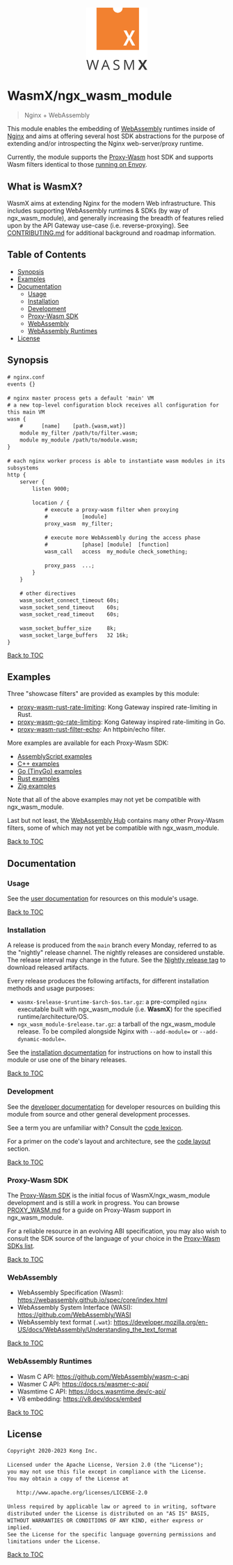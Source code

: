 <p align="center">
  <img alt="WasmX logo" src="assets/vectors/logo.svg" style="width:140px;" />
</p>

# WasmX/ngx_wasm_module

> Nginx + WebAssembly

This module enables the embedding of [WebAssembly] runtimes inside of
[Nginx](https://nginx.org/) and aims at offering several host SDK abstractions
for the purpose of extending and/or introspecting the Nginx web-server/proxy
runtime.

Currently, the module supports the
[Proxy-Wasm](https://github.com/proxy-wasm/spec) host SDK and supports Wasm
filters identical to those [running on
Envoy](https://www.envoyproxy.io/docs/envoy/latest/configuration/http/http_filters/wasm_filter.html).

## What is WasmX?

WasmX aims at extending Nginx for the modern Web infrastructure. This includes
supporting WebAssembly runtimes & SDKs (by way of ngx_wasm_module), and
generally increasing the breadth of features relied upon by the API Gateway
use-case (i.e. reverse-proxying). See [CONTRIBUTING.md](docs/CONTRIBUTING.md)
for additional background and roadmap information.

## Table of Contents

- [Synopsis](#synopsis)
- [Examples](#examples)
- [Documentation](#documentation)
    - [Usage](#usage)
    - [Installation](#installation)
    - [Development](#development)
    - [Proxy-Wasm SDK](#proxy-wasm-sdk)
    - [WebAssembly](#webassembly)
    - [WebAssembly Runtimes](#webassembly-runtimes)
- [License](#license)

## Synopsis

```nginx
# nginx.conf
events {}

# nginx master process gets a default 'main' VM
# a new top-level configuration block receives all configuration for this main VM
wasm {
    #      [name]    [path.{wasm,wat}]
    module my_filter /path/to/filter.wasm;
    module my_module /path/to/module.wasm;
}

# each nginx worker process is able to instantiate wasm modules in its subsystems
http {
    server {
        listen 9000;

        location / {
            # execute a proxy-wasm filter when proxying
            #           [module]
            proxy_wasm  my_filter;

            # execute more WebAssembly during the access phase
            #           [phase] [module]  [function]
            wasm_call   access  my_module check_something;

            proxy_pass  ...;
        }
    }

    # other directives
    wasm_socket_connect_timeout 60s;
    wasm_socket_send_timeout    60s;
    wasm_socket_read_timeout    60s;

    wasm_socket_buffer_size     8k;
    wasm_socket_large_buffers   32 16k;
}
```

[Back to TOC](#table-of-contents)

## Examples

Three "showcase filters" are provided as examples by this module:

- [proxy-wasm-rust-rate-limiting](https://github.com/Kong/proxy-wasm-rust-rate-limiting): Kong Gateway inspired rate-limiting in Rust.
- [proxy-wasm-go-rate-limiting](https://github.com/Kong/proxy-wasm-go-rate-limiting): Kong Gateway inspired rate-limiting in Go.
- [proxy-wasm-rust-filter-echo](https://github.com/wasmx-proxy/proxy-wasm-rust-filter-echo/):
  An httpbin/echo filter.

More examples are available for each Proxy-Wasm SDK:

- [AssemblyScript
  examples](https://github.com/solo-io/proxy-runtime/tree/master/examples)
- [C++
  examples](https://github.com/proxy-wasm/proxy-wasm-cpp-sdk/tree/master/example)
- [Go (TinyGo)
  examples](https://github.com/tetratelabs/proxy-wasm-go-sdk/tree/main/examples)
- [Rust
  examples](https://github.com/proxy-wasm/proxy-wasm-rust-sdk/tree/master/examples)
- [Zig
  examples](https://github.com/mathetake/proxy-wasm-zig-sdk/tree/main/example)

Note that all of the above examples may not yet be compatible with
ngx_wasm_module.

Last but not least, the [WebAssembly
Hub](https://www.webassemblyhub.io/repositories/) contains many other Proxy-Wasm
filters, some of which may not yet be compatible with ngx_wasm_module.

[Back to TOC](#table-of-contents)

## Documentation

### Usage

See the [user documentation](docs/README.md) for resources on this module's
usage.

[Back to TOC](#table-of-contents)

### Installation

A release is produced from the `main` branch every Monday, referred to as the
"nightly" release channel. The nightly releases are considered unstable. The
release interval may change in the future. See the [Nightly release
tag](https://github.com/Kong/ngx_wasm_module/releases/tag/nightly) to download
released artifacts.

Every release produces the following artifacts, for different installation
methods and usage purposes:

- `wasmx-$release-$runtime-$arch-$os.tar.gz`: a pre-compiled `nginx` executable
  built with ngx_wasm_module (i.e. **WasmX**) for the specified
  runtime/architecture/OS.
- `ngx_wasm_module-$release.tar.gz`: a tarball of the ngx_wasm_module release.
  To be compiled alongside Nginx with `--add-module=` or
  `--add-dynamic-module=`.

See the [installation documentation](docs/INSTALL.md) for instructions on how to
install this module or use one of the binary releases.

[Back to TOC](#table-of-contents)

### Development

See the [developer documentation](docs/DEVELOPER.md) for developer resources on
building this module from source and other general development processes.

See a term you are unfamiliar with? Consult the [code
lexicon](docs/DEVELOPER.md#code-lexicon).

For a primer on the code's layout and architecture, see the [code
layout](docs/DEVELOPER.md#code-layout) section.

[Back to TOC](#table-of-contents)

### Proxy-Wasm SDK

The [Proxy-Wasm SDK](https://github.com/proxy-wasm/spec) is the initial focus of
WasmX/ngx_wasm_module development and is still a work in progress. You can
browse [PROXY_WASM.md](docs/PROXY_WASM.md) for a guide on Proxy-Wasm support in
ngx_wasm_module.

For a reliable resource in an evolving ABI specification, you may also wish to
consult the SDK source of the language of your choice in the [Proxy-Wasm SDKs
list](https://github.com/proxy-wasm/spec#sdks).

[Back to TOC](#table-of-contents)

### WebAssembly

- WebAssembly Specification (Wasm): https://webassembly.github.io/spec/core/index.html
- WebAssembly System Interface (WASI): https://github.com/WebAssembly/WASI
- WebAssembly text format (`.wat`): https://developer.mozilla.org/en-US/docs/WebAssembly/Understanding_the_text_format

[Back to TOC](#table-of-contents)

### WebAssembly Runtimes

- Wasm C API: https://github.com/WebAssembly/wasm-c-api
- Wasmer C API: https://docs.rs/wasmer-c-api/
- Wasmtime C API: https://docs.wasmtime.dev/c-api/
- V8 embedding: https://v8.dev/docs/embed

[Back to TOC](#table-of-contents)

## License

```
Copyright 2020-2023 Kong Inc.

Licensed under the Apache License, Version 2.0 (the "License");
you may not use this file except in compliance with the License.
You may obtain a copy of the License at

   http://www.apache.org/licenses/LICENSE-2.0

Unless required by applicable law or agreed to in writing, software
distributed under the License is distributed on an "AS IS" BASIS,
WITHOUT WARRANTIES OR CONDITIONS OF ANY KIND, either express or implied.
See the License for the specific language governing permissions and
limitations under the License.
```

[Back to TOC](#table-of-contents)

[WebAssembly]: https://webassembly.org/

